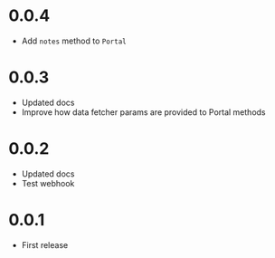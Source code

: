 # 0.0.4
- Add `notes` method to `Portal`

# 0.0.3
- Updated docs
- Improve how data fetcher params are provided to Portal methods

# 0.0.2
- Updated docs
- Test webhook


# 0.0.1
- First release
